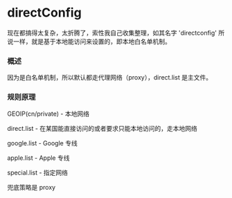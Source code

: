 directConfig
===

现在都搞得太复杂，太折腾了，索性我自己收集整理，如其名字 'directconfig' 所说一样，就是基于本地能访问来设置的，即本地白名单机制。

### 概述

因为是白名单机制，所以默认都走代理网络（proxy），direct.list 是主文件。

### 规则原理

GEOIP(cn/private) - 本地网络

direct.list - 在某国能直接访问的或者要求只能本地访问的，走本地网络

google.list - Google 专线

apple.list -  Apple 专线

special.list -  指定网络

兜底策略是 proxy
